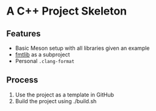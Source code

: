 # A C++ Project Skeleton
## Features
 * Basic Meson setup with all libraries given an example
 * [fmtlib](https://github.com/fmtlib/fmt) as a subproject
 * Personal `.clang-format`

## Process
1. Use the project as a template in GitHub
2. Build the project using ./build.sh